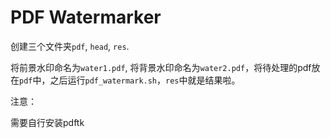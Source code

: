 # PDF Watermarker

创建三个文件夹`pdf`,  `head`, `res`.

将前景水印命名为`water1.pdf`, 将背景水印命名为`water2.pdf`，将待处理的pdf放在`pdf`中，之后运行`pdf_watermark.sh`，`res`中就是结果啦。

注意：

需要自行安装pdftk
